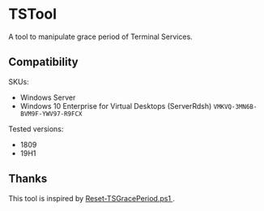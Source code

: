 # TSTool

A tool to manipulate grace period of Terminal Services.

## Compatibility

SKUs:
* Windows Server
* Windows 10 Enterprise for Virtual Desktops (ServerRdsh) `VMKVQ-3MN6B-BVM9F-YWV97-R9FCX`

Tested versions:
* 1809
* 19H1

## Thanks

This tool is inspired by [Reset-TSGracePeriod.ps1
](https://gallery.technet.microsoft.com/scriptcenter/Reset-Terminal-Server-RDS-44922d91).
